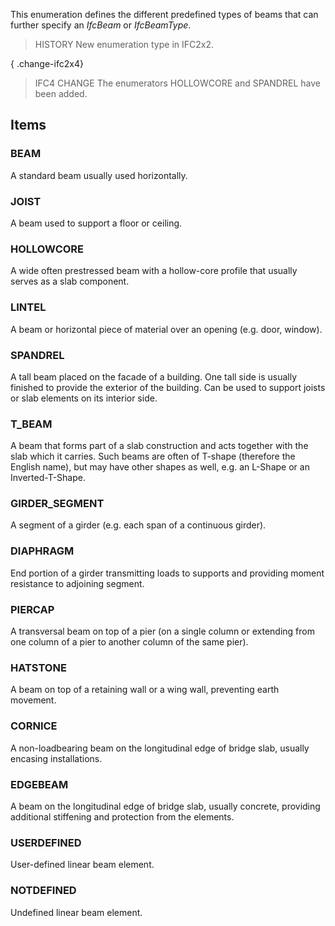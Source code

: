This enumeration defines the different predefined types of beams that can further specify an _IfcBeam_ or _IfcBeamType_.

<!-- end of short definition -->


> HISTORY New enumeration type in IFC2x2.

{ .change-ifc2x4}
> IFC4 CHANGE The enumerators HOLLOWCORE and SPANDREL have been added.

## Items

### BEAM
A standard beam usually used horizontally.

### JOIST
A beam used to support a floor or ceiling.

### HOLLOWCORE
A wide often prestressed beam with a hollow-core profile that usually serves as a slab component.

### LINTEL
A beam or horizontal piece of material over an opening (e.g. door, window).

### SPANDREL
A tall beam placed on the facade of a building. One tall side is usually finished to provide the exterior of the building. Can be used to support joists or slab elements on its interior side.

### T_BEAM
A beam that forms part of a slab construction and acts together with the slab which it carries. Such beams are often of T-shape (therefore the English name), but may have other shapes as well, e.g. an L-Shape or an Inverted-T-Shape.

### GIRDER_SEGMENT
A segment of a girder (e.g. each span of a continuous girder).

### DIAPHRAGM
End portion of a girder transmitting loads to supports and providing moment resistance to adjoining segment.

### PIERCAP
A transversal beam on top of a pier (on a single column or extending from one column of a pier to another column of the same pier).

### HATSTONE
A beam on top of a retaining wall or a wing wall, preventing earth movement.

### CORNICE
A non-loadbearing beam on the longitudinal edge of bridge slab, usually encasing installations.

### EDGEBEAM
A beam on the longitudinal edge of bridge slab, usually concrete, providing additional stiffening and protection from the elements.

### USERDEFINED
User-defined linear beam element.

### NOTDEFINED
Undefined linear beam element.
